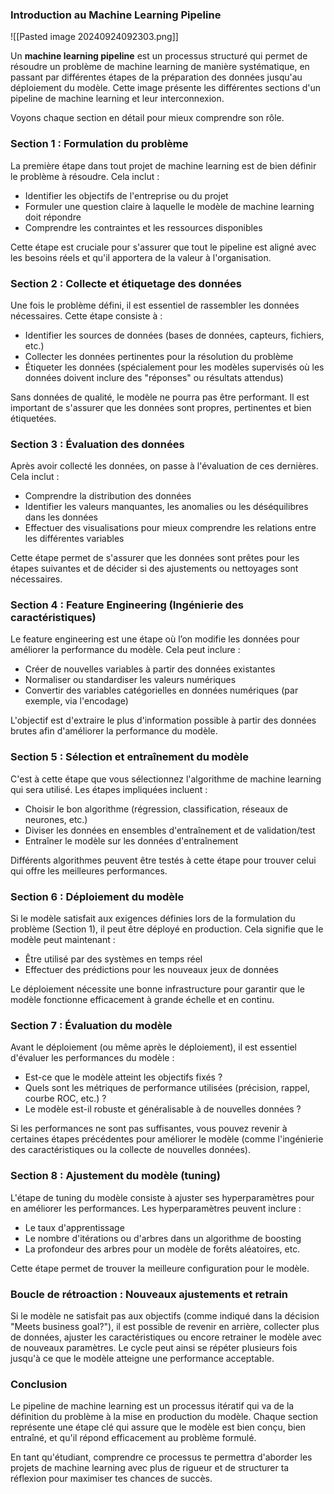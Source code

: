 ### Introduction au Machine Learning Pipeline

![[Pasted image 20240924092303.png]]

Un **machine learning pipeline** est un processus structuré qui permet de résoudre un problème de machine learning de manière systématique, en passant par différentes étapes de la préparation des données jusqu'au déploiement du modèle. Cette image présente les différentes sections d'un pipeline de machine learning et leur interconnexion.

Voyons chaque section en détail pour mieux comprendre son rôle.

### Section 1 : **Formulation du problème**  
La première étape dans tout projet de machine learning est de bien définir le problème à résoudre. Cela inclut :  
- Identifier les objectifs de l'entreprise ou du projet  
- Formuler une question claire à laquelle le modèle de machine learning doit répondre  
- Comprendre les contraintes et les ressources disponibles

Cette étape est cruciale pour s'assurer que tout le pipeline est aligné avec les besoins réels et qu'il apportera de la valeur à l'organisation.

### Section 2 : **Collecte et étiquetage des données**  
Une fois le problème défini, il est essentiel de rassembler les données nécessaires. Cette étape consiste à :  
- Identifier les sources de données (bases de données, capteurs, fichiers, etc.)  
- Collecter les données pertinentes pour la résolution du problème  
- Étiqueter les données (spécialement pour les modèles supervisés où les données doivent inclure des "réponses" ou résultats attendus)

Sans données de qualité, le modèle ne pourra pas être performant. Il est important de s'assurer que les données sont propres, pertinentes et bien étiquetées.

### Section 3 : **Évaluation des données**  
Après avoir collecté les données, on passe à l'évaluation de ces dernières. Cela inclut :  
- Comprendre la distribution des données  
- Identifier les valeurs manquantes, les anomalies ou les déséquilibres dans les données  
- Effectuer des visualisations pour mieux comprendre les relations entre les différentes variables

Cette étape permet de s'assurer que les données sont prêtes pour les étapes suivantes et de décider si des ajustements ou nettoyages sont nécessaires.

### Section 4 : **Feature Engineering (Ingénierie des caractéristiques)**  
Le feature engineering est une étape où l’on modifie les données pour améliorer la performance du modèle. Cela peut inclure :  
- Créer de nouvelles variables à partir des données existantes  
- Normaliser ou standardiser les valeurs numériques  
- Convertir des variables catégorielles en données numériques (par exemple, via l'encodage)

L'objectif est d'extraire le plus d'information possible à partir des données brutes afin d'améliorer la performance du modèle.

### Section 5 : **Sélection et entraînement du modèle**  
C'est à cette étape que vous sélectionnez l'algorithme de machine learning qui sera utilisé. Les étapes impliquées incluent :  
- Choisir le bon algorithme (régression, classification, réseaux de neurones, etc.)  
- Diviser les données en ensembles d'entraînement et de validation/test  
- Entraîner le modèle sur les données d'entraînement

Différents algorithmes peuvent être testés à cette étape pour trouver celui qui offre les meilleures performances.

### Section 6 : **Déploiement du modèle**  
Si le modèle satisfait aux exigences définies lors de la formulation du problème (Section 1), il peut être déployé en production. Cela signifie que le modèle peut maintenant :  
- Être utilisé par des systèmes en temps réel  
- Effectuer des prédictions pour les nouveaux jeux de données

Le déploiement nécessite une bonne infrastructure pour garantir que le modèle fonctionne efficacement à grande échelle et en continu.

### Section 7 : **Évaluation du modèle**  
Avant le déploiement (ou même après le déploiement), il est essentiel d'évaluer les performances du modèle :  
- Est-ce que le modèle atteint les objectifs fixés ?  
- Quels sont les métriques de performance utilisées (précision, rappel, courbe ROC, etc.) ?  
- Le modèle est-il robuste et généralisable à de nouvelles données ?

Si les performances ne sont pas suffisantes, vous pouvez revenir à certaines étapes précédentes pour améliorer le modèle (comme l'ingénierie des caractéristiques ou la collecte de nouvelles données).

### Section 8 : **Ajustement du modèle (tuning)**  
L'étape de tuning du modèle consiste à ajuster ses hyperparamètres pour en améliorer les performances. Les hyperparamètres peuvent inclure :  
- Le taux d'apprentissage  
- Le nombre d'itérations ou d'arbres dans un algorithme de boosting  
- La profondeur des arbres pour un modèle de forêts aléatoires, etc.

Cette étape permet de trouver la meilleure configuration pour le modèle.

### Boucle de rétroaction : **Nouveaux ajustements et retrain**  
Si le modèle ne satisfait pas aux objectifs (comme indiqué dans la décision "Meets business goal?"), il est possible de revenir en arrière, collecter plus de données, ajuster les caractéristiques ou encore retrainer le modèle avec de nouveaux paramètres. Le cycle peut ainsi se répéter plusieurs fois jusqu'à ce que le modèle atteigne une performance acceptable.

### Conclusion  
Le pipeline de machine learning est un processus itératif qui va de la définition du problème à la mise en production du modèle. Chaque section représente une étape clé qui assure que le modèle est bien conçu, bien entraîné, et qu'il répond efficacement au problème formulé.

En tant qu'étudiant, comprendre ce processus te permettra d'aborder les projets de machine learning avec plus de rigueur et de structurer ta réflexion pour maximiser tes chances de succès.